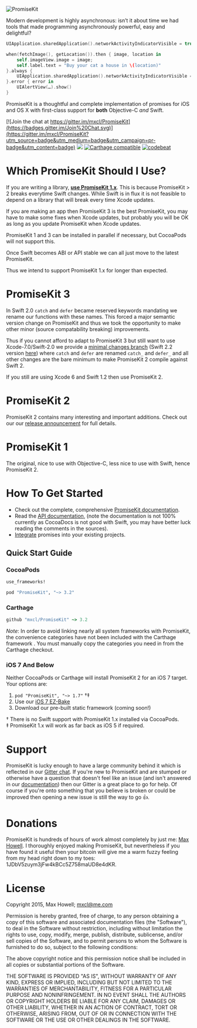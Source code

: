 ![PromiseKit](http://methylblue.com/junk/PMKBanner.png)

Modern development is highly asynchronous: isn’t it about time we had tools that made programming asynchronously powerful, easy and delightful?

```swift
UIApplication.sharedApplication().networkActivityIndicatorVisible = true

when(fetchImage(), getLocation()).then { image, location in
    self.imageView.image = image;
    self.label.text = "Buy your cat a house in \(location)"
}.always {
    UIApplication.sharedApplication().networkActivityIndicatorVisible = false
}.error { error in
    UIAlertView(…).show()
}
```

PromiseKit is a thoughtful and complete implementation of promises for iOS and OS X with first-class support for **both** Objective-C *and* Swift.

[![Join the chat at https://gitter.im/mxcl/PromiseKit](https://badges.gitter.im/Join%20Chat.svg)](https://gitter.im/mxcl/PromiseKit?utm_source=badge&utm_medium=badge&utm_campaign=pr-badge&utm_content=badge) ![](https://img.shields.io/cocoapods/v/PromiseKit.svg?label=Current%20Release)  [![Carthage compatible](https://img.shields.io/badge/Carthage-compatible-4BC51D.svg)](https://github.com/Carthage/Carthage)
[![codebeat](https://codebeat.co/badges/6a2fc7b4-cc8f-4865-a81d-644edd38c662)](https://codebeat.co/projects/github-com-mxcl-promisekit)

# Which PromiseKit Should I Use?

If you are writing a library, [**use PromiseKit 1.x**](https://github.com/mxcl/PromiseKit/tree/legacy-1.x). This is because PromiseKit > 2 breaks everytime Swift changes. While Swift is in flux it is not feasible to depend on a library that will break every time Xcode updates.

If you are making an app then PromiseKit 3 is the best PromiseKit, you may have to make some fixes when Xcode updates, but probably you will be OK as long as you update PromiseKit when Xcode updates.

PromiseKit 1 and 3 can be installed in parallel if necessary, but CocoaPods will not support this.

Once Swift becomes ABI or API stable we can all just move to the latest PromiseKit.

Thus we intend to support PromiseKit 1.x for longer than expected.


# PromiseKit 3

In Swift 2.0 `catch` and `defer` became reserved keywords mandating we rename our functions with these names. This forced a major semantic version change on PromiseKit and thus we took the opportunity to make other minor (source compatability breaking) improvements.

Thus if you cannot afford to adapt to PromiseKit 3 but still want to use Xcode-7.0/Swift-2.0 we provide a [minimal changes branch] \(Swift 2.2 version [here](https://github.com/mxcl/PromiseKit/tree/swift-2.2-minimal-changes)\) where `catch` and `defer` are renamed `catch_` and `defer_` and all other changes are the bare minimum to make PromiseKit 2 compile against Swift 2.

If you still are using Xcode 6 and Swift 1.2 then use PromiseKit 2.

[minimal changes branch]: https://github.com/mxcl/PromiseKit/tree/swift-2.0-minimal-changes

# PromiseKit 2

PromiseKit 2 contains many interesting and important additions. Check out our our [release announcement](http://promisekit.org/PromiseKit-2.0-Released) for full details.

# PromiseKit 1

The original, nice to use with Objective-C, less nice to use with Swift, hence PromiseKit 2.


# How To Get Started

* Check out the complete, comprehensive [PromiseKit documentation](http://promisekit.org).
* Read the [API documentation](http://cocoadocs.org/docsets/PromiseKit/), (note the documentation is not 100% currently as CocoaDocs is not good with Swift, you may have better luck reading the comments in the sources).
* [Integrate](http://promisekit.org/getting-started) promises into your existing projects.

## Quick Start Guide

### CocoaPods

```ruby
use_frameworks!

pod "PromiseKit", "~> 3.2"
```

### Carthage
```ruby
github "mxcl/PromiseKit" ~> 3.2
```

*Note*: In order to avoid linking nearly all system frameworks with PromiseKit, the convenience categories have not been included with the Carthage framework . You must manually copy the categories you need in from the Carthage checkout.

###  iOS 7 And Below

Neither CocoaPods or Carthage will install PromiseKit 2 for an iOS 7 target. Your options are:

 1. `pod "PromiseKit", "~> 1.7"` †‡
 2. Use our [iOS 7 EZ-Bake](https://github.com/PromiseKit/EZiOS7)
 3. Download our pre-built static framework (coming soon!)

† There is no Swift support with PromiseKit 1.x installed via CocoaPods.<br>‡ PromiseKit 1.x will work as far back as iOS 5 if required.


# Support

PromiseKit is lucky enough to have a large community behind it which is reflected in our [Gitter chat](https://gitter.im/mxcl/PromiseKit). If you're new to PromiseKit and are stumped or otherwise have a question that doesn't feel like an issue (and isn't answered in our [documentation](http://promisekit.org/introduction)) then our Gitter is a great place to go for help. Of course if you're onto something that you believe is broken or could be improved then opening a new issue is still the way to go 👍.


# Donations

PromiseKit is hundreds of hours of work almost completely by just me: [Max Howell](https://twitter.com/mxcl). I thoroughly enjoyed making PromiseKit, but nevertheless if you have found it useful then your bitcoin will give me a warm fuzzy feeling from my head right down to my toes: 1JDbV5zuym3jFw4kBCc5Z758maUD8e4dKR.


# License

Copyright 2015, Max Howell; <mxcl@me.com>

Permission is hereby granted, free of charge, to any person obtaining a copy
of this software and associated documentation files (the "Software"), to deal
in the Software without restriction, including without limitation the rights
to use, copy, modify, merge, publish, distribute, sublicense, and/or sell
copies of the Software, and to permit persons to whom the Software is
furnished to do so, subject to the following conditions:

The above copyright notice and this permission notice shall be included in
all copies or substantial portions of the Software.

THE SOFTWARE IS PROVIDED "AS IS", WITHOUT WARRANTY OF ANY KIND, EXPRESS OR
IMPLIED, INCLUDING BUT NOT LIMITED TO THE WARRANTIES OF MERCHANTABILITY,
FITNESS FOR A PARTICULAR PURPOSE AND NONINFRINGEMENT. IN NO EVENT SHALL THE
AUTHORS OR COPYRIGHT HOLDERS BE LIABLE FOR ANY CLAIM, DAMAGES OR OTHER
LIABILITY, WHETHER IN AN ACTION OF CONTRACT, TORT OR OTHERWISE, ARISING FROM,
OUT OF OR IN CONNECTION WITH THE SOFTWARE OR THE USE OR OTHER DEALINGS IN
THE SOFTWARE.
